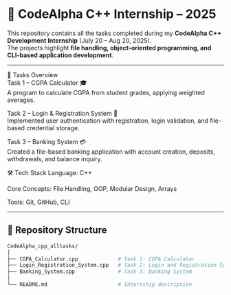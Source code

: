 # 📂 CodeAlpha C++ Internship – 2025  

This repository contains all the tasks completed during my **CodeAlpha C++ Development Internship** (July 20 – Aug 20, 2025).  
The projects highlight **file handling, object-oriented programming, and CLI-based application development**.  

---

📝 Tasks Overview<br>
Task 1 – CGPA Calculator 🎓<br>
A program to calculate CGPA from student grades, applying weighted averages.<br>

Task 2 – Login & Registration System 🔐<br>
Implemented user authentication with registration, login validation, and file-based credential storage.<br>

Task 3 – Banking System 💳<br>
Created a file-based banking application with account creation, deposits, withdrawals, and balance inquiry.

🛠️ Tech Stack
Language: C++<br>

Core Concepts: File Handling, OOP, Modular Design, Arrays<br>

Tools: Git, GitHub, CLI<br>

---

## 📁 Repository Structure  

```bash
CodeAlpha_cpp_alltasks/
│
├── CGPA_Calculator.cpp             # Task 1: CGPA Calculator
├── Login_Registration_System.cpp   # Task 2: Login and Registration System
├── Banking_System.cpp              # Task 3: Banking System
│
└── README.md                       # Internship description
